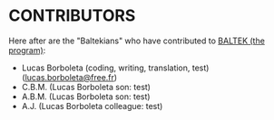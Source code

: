 # CONTRIBUTORS

Here after are the "Baltekians" who have contributed to [BALTEK (the program)](https://github.com/LucasBorboleta/baltek-the-program):

- Lucas Borboleta (coding, writing, translation, test) ([lucas.borboleta@free.fr](mailto:lucas.borboleta@free.fr))
- C.B.M. (Lucas Borboleta son: test)
- A.B.M. (Lucas Borboleta son: test)
- A.J. (Lucas Borboleta colleague: test)
